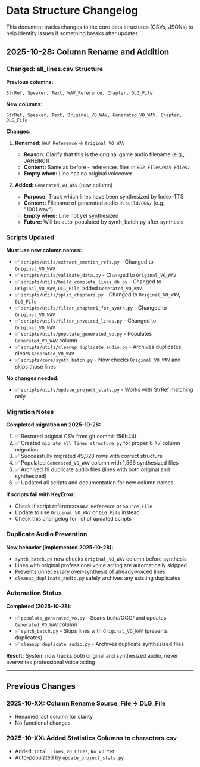 # Data Structure Changelog

This document tracks changes to the core data structures (CSVs, JSONs) to help identify issues if something breaks after updates.

## 2025-10-28: Column Rename and Addition

### Changed: all_lines.csv Structure

**Previous columns:**
```
StrRef, Speaker, Text, WAV_Reference, Chapter, DLG_File
```

**New columns:**
```
StrRef, Speaker, Text, Original_VO_WAV, Generated_VO_WAV, Chapter, DLG_File
```

**Changes:**
1. **Renamed:** `WAV_Reference` → `Original_VO_WAV`
   - **Reason:** Clarify that this is the original game audio filename (e.g., JAHEIR01)
   - **Content:** Same as before - references files in `BG2 Files/WAV Files/`
   - **Empty when:** Line has no original voiceover

2. **Added:** `Generated_VO_WAV` (new column)
   - **Purpose:** Track which lines have been synthesized by Index-TTS
   - **Content:** Filename of generated audio in `build/OGG/` (e.g., "1001.wav")
   - **Empty when:** Line not yet synthesized
   - **Future:** Will be auto-populated by synth_batch.py after synthesis

### Scripts Updated

**Must use new column names:**
- ✅ `scripts/utils/extract_emotion_refs.py` - Changed to `Original_VO_WAV`
- ✅ `scripts/utils/validate_data.py` - Changed to `Original_VO_WAV`
- ✅ `scripts/utils/build_complete_lines_db.py` - Changed to `Original_VO_WAV`, `DLG_File`, added `Generated_VO_WAV`
- ✅ `scripts/utils/split_chapters.py` - Changed to `Original_VO_WAV`, `DLG_File`
- ✅ `scripts/utils/filter_chapter1_for_synth.py` - Changed to `Original_VO_WAV`
- ✅ `scripts/utils/filter_unvoiced_lines.py` - Changed to `Original_VO_WAV`
- ✅ `scripts/utils/populate_generated_vo.py` - Populates `Generated_VO_WAV` column
- ✅ `scripts/utils/cleanup_duplicate_audio.py` - Archives duplicates, clears `Generated_VO_WAV`
- ✅ `scripts/core/synth_batch.py` - Now checks `Original_VO_WAV` and skips those lines

**No changes needed:**
- ✅ `scripts/utils/update_project_stats.py` - Works with StrRef matching only

### Migration Notes

**Completed migration on 2025-10-28:**
1. ✅ Restored original CSV from git commit f56b44f
2. ✅ Created `migrate_all_lines_structure.py` for proper 6→7 column migration
3. ✅ Successfully migrated 49,328 rows with correct structure
4. ✅ Populated `Generated_VO_WAV` column with 1,566 synthesized files
5. ✅ Archived 19 duplicate audio files (lines with both original and synthesized)
6. ✅ Updated all scripts and documentation for new column names

**If scripts fail with KeyError:**
- Check if script references `WAV_Reference` or `Source_File`
- Update to use `Original_VO_WAV` or `DLG_File` instead
- Check this changelog for list of updated scripts

### Duplicate Audio Prevention

**New behavior (implemented 2025-10-28):**
- `synth_batch.py` now checks `Original_VO_WAV` column before synthesis
- Lines with original professional voice acting are automatically skipped
- Prevents unnecessary over-synthesis of already-voiced lines
- `cleanup_duplicate_audio.py` safely archives any existing duplicates

### Automation Status

**Completed (2025-10-28):**
- ✅ `populate_generated_vo.py` - Scans build/OGG/ and updates `Generated_VO_WAV` column
- ✅ `synth_batch.py` - Skips lines with `Original_VO_WAV` (prevents duplicates)
- ✅ `cleanup_duplicate_audio.py` - Archives duplicate synthesized files

**Result:** System now tracks both original and synthesized audio, never overwrites professional voice acting

---

## Previous Changes

### 2025-10-XX: Column Rename Source_File → DLG_File
- Renamed last column for clarity
- No functional changes

### 2025-10-XX: Added Statistics Columns to characters.csv
- Added: `Total_Lines`, `VO_Lines`, `No_VO_Yet`
- Auto-populated by `update_project_stats.py`
